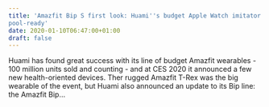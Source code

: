```yaml
---
title: 'Amazfit Bip S first look: Huami''s budget Apple Watch imitator gets
pool-ready'
date: 2020-01-10T06:47:00+01:00
draft: false
---
```


Huami has found great success with its line of budget Amazfit wearables - 100 million units sold and counting - and at CES 2020 it announced a few new health-oriented devices. Ther rugged Amazfit T-Rex was the big wearable of the event, but Huami also announced an update to its Bip line: the Amazfit Bip…